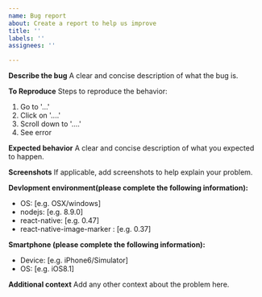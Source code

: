 ```yaml
---
name: Bug report
about: Create a report to help us improve
title: ''
labels: ''
assignees: ''

---
```


**Describe the bug**
A clear and concise description of what the bug is.

**To Reproduce**
Steps to reproduce the behavior:
1. Go to '...'
2. Click on '....'
3. Scroll down to '....'
4. See error

**Expected behavior**
A clear and concise description of what you expected to happen.

**Screenshots**
If applicable, add screenshots to help explain your problem.

**Devlopment environment(please complete the following information):**
 - OS: [e.g. OSX/windows]
 - nodejs:  [e.g. 8.9.0]
 - react-native: [e.g. 0.47]
 - react-native-image-marker :  [e.g. 0.37]

**Smartphone (please complete the following information):**
 - Device: [e.g. iPhone6/Simulator]
 - OS: [e.g. iOS8.1]

**Additional context**
Add any other context about the problem here.
